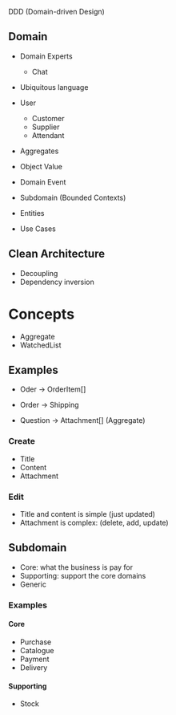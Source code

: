 DDD (Domain-driven Design)

## Domain

- Domain Experts
  - Chat
- Ubiquitous language

- User
  - Customer
  - Supplier
  - Attendant

- Aggregates
- Object Value
- Domain Event
- Subdomain (Bounded Contexts)
- Entities
- Use Cases

## Clean Architecture 

- Decoupling
- Dependency inversion

# Concepts

- Aggregate
- WatchedList

## Examples

- Oder -> OrderItem[]
- Order -> Shipping

- Question -> Attachment[] (Aggregate)

### Create

- Title
- Content
- Attachment

### Edit

- Title and content is simple (just updated)
- Attachment is complex: (delete, add, update)

## Subdomain

- Core: what the business is pay for
- Supporting: support the core domains
- Generic

### Examples

#### Core
- Purchase
- Catalogue
- Payment
- Delivery

#### Supporting
- Stock